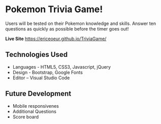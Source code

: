 # Pokemon Trivia Game! 

Users will be tested on their Pokemon knowledge and skills. Answer ten questions as quickly as possible before the timer goes out!

**Live Site** https://ericeoeur.github.io/TriviaGame/

## Technologies Used
  * Languages - HTML5, CSS3, Javascript, jQuery
  * Design - Bootstrap, Google Fonts
  * Editor – Visual Studio Code 
  
  
  ## Future Development
* Mobile responsivenes 
* Additional Questions
* Score board
